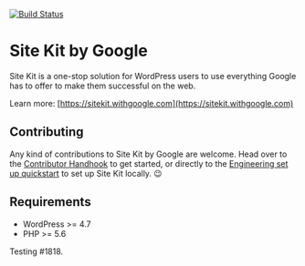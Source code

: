 [![Build Status](https://travis-ci.com/google/site-kit-wp.svg?token=smY3Y9yhMfh6hWnXQ2te&branch=develop)](https://travis-ci.com/google/site-kit-wp/)
# Site Kit by Google

Site Kit is a one-stop solution for WordPress users to use everything Google has to offer to make them successful on the web.

Learn more: [https://sitekit.withgoogle.com](https://sitekit.withgoogle.com)

## Contributing

Any kind of contributions to Site Kit by Google are welcome. Head over to the [Contributor Handhook](https://github.com/google/site-kit-wp/wiki) to get started, or directly to the [Engineering set up quickstart](https://github.com/google/site-kit-wp/wiki/Engineering#set-up-site-kit-project) to set up Site Kit locally. :wink:

## Requirements

* WordPress >= 4.7
* PHP >= 5.6

Testing #1818.
